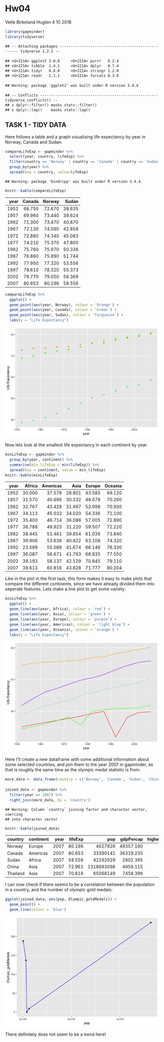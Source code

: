 Hw04
================
Vetle Birkeland Huglen
4 10 2018

``` r
library(gapminder)
library(tidyverse)
```

    ## -- Attaching packages --------------------------------------------------- tidyverse 1.2.1 --

    ## <U+221A> ggplot2 3.0.0     <U+221A> purrr   0.2.4
    ## <U+221A> tibble  1.4.1     <U+221A> dplyr   0.7.4
    ## <U+221A> tidyr   0.8.0     <U+221A> stringr 1.2.0
    ## <U+221A> readr   1.1.1     <U+221A> forcats 0.3.0

    ## Warning: package 'ggplot2' was built under R version 3.4.4

    ## -- Conflicts ------------------------------------------------------ tidyverse_conflicts() --
    ## x dplyr::filter() masks stats::filter()
    ## x dplyr::lag()    masks stats::lag()

TASK 1 - TIDY DATA
------------------

Here follows a table and a graph visualising life expectancy by year in Norway, Canada and Sudan.

``` r
compareLifeExp <- gapminder %>% 
  select(year, country, lifeExp) %>%
  filter(country == 'Norway' | country == 'Canada' | country == 'Sudan') %>%
  group_by(year) %>%
  spread(key = country, value=lifeExp)
```

    ## Warning: package 'bindrcpp' was built under R version 3.4.4

``` r
knitr::kable(compareLifeExp)
```

|  year|  Canada|  Norway|   Sudan|
|-----:|-------:|-------:|-------:|
|  1952|  68.750|  72.670|  38.635|
|  1957|  69.960|  73.440|  39.624|
|  1962|  71.300|  73.470|  40.870|
|  1967|  72.130|  74.080|  42.858|
|  1972|  72.880|  74.340|  45.083|
|  1977|  74.210|  75.370|  47.800|
|  1982|  75.760|  75.970|  50.338|
|  1987|  76.860|  75.890|  51.744|
|  1992|  77.950|  77.320|  53.556|
|  1997|  78.610|  78.320|  55.373|
|  2002|  79.770|  79.050|  56.369|
|  2007|  80.653|  80.196|  58.556|

``` r
compareLifeExp %>%
  ggplot() +
  geom_point(aes(year, Norway), colour = 'Orange') +
  geom_point(aes(year, Canada), colour = 'Green') +
  geom_point(aes(year, Sudan), colour = 'Turquoise') +
  labs(y = "Life Expectancy")
```

![](hw04_files/figure-markdown_github/unnamed-chunk-2-1.png)

Now lets look at the smallest life expectancy in each continent by year.

``` r
minLifeExp <- gapminder %>%
  group_by(year, continent) %>%
  summarise(min_lifeExp = min(lifeExp)) %>%
  spread(key = continent, value = min_lifeExp)
knitr::kable(minLifeExp)
```

|  year|  Africa|  Americas|    Asia|  Europe|  Oceania|
|-----:|-------:|---------:|-------:|-------:|--------:|
|  1952|  30.000|    37.579|  28.801|  43.585|   69.120|
|  1957|  31.570|    40.696|  30.332|  48.079|   70.260|
|  1962|  32.767|    43.428|  31.997|  52.098|   70.930|
|  1967|  34.113|    45.032|  34.020|  54.336|   71.100|
|  1972|  35.400|    46.714|  36.088|  57.005|   71.890|
|  1977|  36.788|    49.923|  31.220|  59.507|   72.220|
|  1982|  38.445|    51.461|  39.854|  61.036|   73.840|
|  1987|  39.906|    53.636|  40.822|  63.108|   74.320|
|  1992|  23.599|    55.089|  41.674|  66.146|   76.330|
|  1997|  36.087|    56.671|  41.763|  68.835|   77.550|
|  2002|  39.193|    58.137|  42.129|  70.845|   79.110|
|  2007|  39.613|    60.916|  43.828|  71.777|   80.204|

Like in the plot in the first task, this form makes it easy to make plots that compare the different continents, since we have already divided them into seperate features. Lets make a line plot to get some variety:

``` r
minLifeExp %>% 
  ggplot() +
  geom_line(aes(year, Africa), colour = 'red') +
  geom_line(aes(year, Asia), colour = 'green') +
  geom_line(aes(year, Europe), colour = 'purple') +
  geom_line(aes(year, Americas), colour = 'light blue') +
  geom_line(aes(year, Oceania), colour = 'orange') +
  labs(y = "Life Expectancy")
```

![](hw04_files/figure-markdown_github/unnamed-chunk-4-1.png)

Here I'll create a new dataframe with some additional information about some selected countries, and join them to the year 2007 in gapminder, as that is roughly the same time as the olympic medal statistic is from:

``` r
more_data <- data_frame(country = c('Norway', 'Canada', 'Sudan', 'China', 'Thailand'), highest_peak = c(2469, 5956, 3042, 8848, 2565), Olympic_goldMedals = c(188, 137, 0, 237, 9))

joined_data <- gapminder %>%
  filter(year == 2007) %>%
  right_join(more_data, by = 'country')
```

    ## Warning: Column `country` joining factor and character vector, coercing
    ## into character vector

``` r
knitr::kable(joined_data)
```

| country  | continent |  year|  lifeExp|         pop|  gdpPercap|  highest\_peak|  Olympic\_goldMedals|
|:---------|:----------|-----:|--------:|-----------:|----------:|--------------:|--------------------:|
| Norway   | Europe    |  2007|   80.196|     4627926|  49357.190|           2469|                  188|
| Canada   | Americas  |  2007|   80.653|    33390141|  36319.235|           5956|                  137|
| Sudan    | Africa    |  2007|   58.556|    42292929|   2602.395|           3042|                    0|
| China    | Asia      |  2007|   72.961|  1318683096|   4959.115|           8848|                  237|
| Thailand | Asia      |  2007|   70.616|    65068149|   7458.396|           2565|                    9|

I can now check if there seems to be a correlation between the population in a country, and the number of olympic gold medals:

``` r
ggplot(joined_data, aes(pop, Olympic_goldMedals)) +
  geom_point() +
  geom_line(colour = 'blue')
```

![](hw04_files/figure-markdown_github/unnamed-chunk-6-1.png)

There definitely does not seem to be a trend here!
